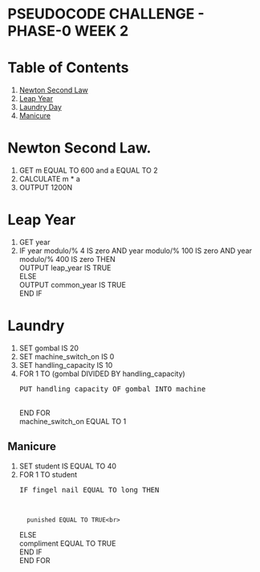 # PSEUDOCODE CHALLENGE - PHASE-0 WEEK 2

# Table of Contents

1. <a href="#newton second law">Newton Second Law</a>
2. <a href="#leap year">Leap Year</a>
3. <a href="#laundry">Laundry Day</a>
4. <a href="#manicure">Manicure</a>

# Newton Second Law.

1. GET m EQUAL TO 600 and a EQUAL TO 2
2. CALCULATE m * a
3. OUTPUT 1200N

# Leap Year

1. GET year
2. IF year modulo/% 4 IS zero AND year modulo/% 100 IS zero AND year modulo/% 400 IS zero THEN <br>
   OUTPUT leap_year IS TRUE<br>
   ELSE<br>
   OUTPUT common_year IS TRUE<br>
   END IF

# Laundry

1. SET gombal IS 20
2. SET machine_switch_on IS 0
3. SET handling_capacity IS 10
4. FOR 1 TO (gombal DIVIDED BY handling_capacity)<br>
   <pre>PUT handling_capacity OF gombal INTO machine</pre><br>
   END FOR<br>
   machine_switch_on EQUAL TO 1

## Manicure

1. SET student IS EQUAL TO 40
2. FOR 1 TO student<br>
      <pre>IF fingel_nail EQUAL TO long THEN</pre><br>
         punished EQUAL TO TRUE<br>
      ELSE <br>
         compliment EQUAL TO TRUE<br>
      END IF<br>
   END FOR 

